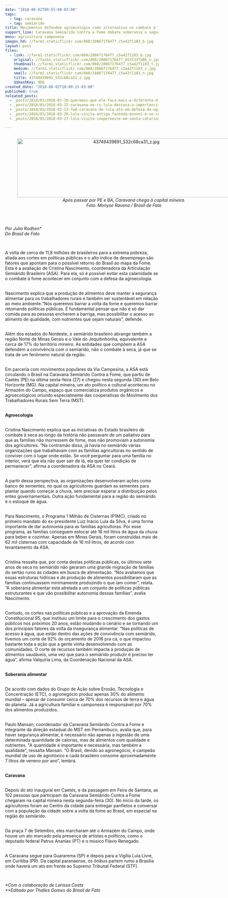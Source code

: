 ```yaml
---
date: "2018-08-02T09:55:00-03:00"
tags:
  - tag: caravana
  - tag: semiárido
title: Movimentos defendem agroecologia como alternativa no combate à fome
support_line: Caravana Semiárido Contra a Fome debate soberania e segurança alimentar durante passagem por Belo Horizonte (MG)
menu: agricultura camponesa
images_hd: //farm1.staticflickr.com/860/28867176477_c5a42f1183_b.jpg
layout: post
files:
  - link: //farm1.staticflickr.com/860/28867176477_c5a42f1183_b.jpg
    original: //farm1.staticflickr.com/860/28867176477_853f337a86_o.jpg
    thumbnail: //farm1.staticflickr.com/860/28867176477_c5a42f1183_t.jpg
    medium: //farm1.staticflickr.com/860/28867176477_c5a42f1183_z.jpg
    small: //farm1.staticflickr.com/860/28867176477_c5a42f1183_n.jpg
    title: 43749439891_532c68ca31_z.jpg
    $$hashKey: 0DQ
created_date: "2018-08-02T10:09:15-03:00"
published: true
releated_posts:
  - _posts/2018/03/2018-03-20-queremos-que-ele-faca-mais-e-diferente-diz-acampado-em-referencia-a-lula.md
  - _posts/2018/03/2018-03-22-caravana-no-rs-lula-destaca-a-importancia-da-educacao-para-o-desenvolvimento-do-pais.md
  - _posts/2018/03/2018-03-23-fwd-caravana-de-lula-ato-em-defesa-da-agricultura-familiar-e-da-reforma-agraria-mobiliza-multidao-no-rs.md
  - _posts/2018/03/2018-03-26-lula-visita-antiga-fazenda-annoni-e-se-compromete-a-fazer-mais-pela-reforma-agraria-se-eleito-presidente.md
  - _posts/2018/03/2018-03-27-lula-visita-cooperoeste-em-santa-catarina.md

---
```

<div style="text-align:center">
<figure class="image" style="display:inline-block"><img alt="43749439891_532c68ca31_z.jpg" height="193" src="//farm1.staticflickr.com/860/28867176477_c5a42f1183_b.jpg" width="700" />
<figcaption><em>Ap&oacute;s passar por PE e BA, Caravana chega &agrave; capital mineira.<br />
Foto: Monyse Ravena / Brasil de Fato</em></figcaption>
</figure>
</div>

<p>&nbsp;</p>

<p><em>Por Julia Rodhen*<br />
Do Brasil de Fato</em></p>

<p>&nbsp;</p>

<p>A volta de cerca de 11,8 milh&otilde;es de brasileiros para a extrema pobreza, aliada aos cortes em pol&iacute;ticas p&uacute;blicas e o alto &iacute;ndice de desemprego s&atilde;o fatores que apontam para o poss&iacute;vel retorno do Brasil ao mapa da Fome. Esta &eacute; a avalia&ccedil;&atilde;o de Cristina Nascimento, coordenadora da Articula&ccedil;&atilde;o Semi&aacute;rido Brasileiro (ASA). Para ela, s&oacute; &eacute; poss&iacute;vel evitar esta calamidade se o combate &agrave; fome acontecer em conjunto com a defesa da agroecologia.</p>

<p><br />
Nascimento explica que a produ&ccedil;&atilde;o de alimentos deve manter a seguran&ccedil;a alimentar para os trabalhadores rurais e tamb&eacute;m ser sustent&aacute;vel em rela&ccedil;&atilde;o ao meio ambiente.&ldquo;N&oacute;s queremos barrar a volta da fome e queremos barrar retomando pol&iacute;ticas p&uacute;blicas. &Eacute; fundamental pensar que n&atilde;o &eacute; s&oacute; dar comida para as pessoas encherem a barriga, mas possibilitar o acesso ao alimento de qualidade, com nutrientes que sejam naturais&rdquo;, defende.</p>

<p><br />
Al&eacute;m dos estados do Nordeste, o semi&aacute;rido brasileiro abrange tamb&eacute;m a regi&atilde;o Norte de Minas Gerais e o Vale do Jequitinhonha, equivalente a cerca de 17% do territ&oacute;rio mineiro. As entidades que comp&otilde;em a ASA defendem a conviv&ecirc;ncia com o semi&aacute;rido, n&atilde;o o combate &agrave; seca, j&aacute; que se trata de um fen&ocirc;meno natural da regi&atilde;o.&nbsp;</p>

<p><br />
Em parceria com movimentos populares da Via Campesina, a ASA est&aacute; circulando o Brasil na Caravana Semi&aacute;rido Contra a Fome, que partiu de Caet&eacute;s (PE) na &uacute;ltima sexta-feira (27) e chegou nesta segunda (30) em Belo Horizonte (MG). Na capital mineira, um ato pol&iacute;tico e cultural aconteceu no Armaz&eacute;m do Campo, espa&ccedil;o que comercializa produtos org&acirc;nicos e agroecol&oacute;gicos oriundo especialmente das cooperativas do Movimento dos Trabalhadores Rurais Sem Terra (MST).</p>

<p><br />
<strong>Agroecologia&nbsp;</strong></p>

<p><br />
Cristina Nascimento explica que as iniciativas do Estado brasileiro de combate &agrave; seca ao longo da hist&oacute;ria n&atilde;o passavam de um paliativo para que as fam&iacute;lias n&atilde;o morressem de fome, mas n&atilde;o promoviam a autonomia dos agricultores. &ldquo;Na contram&atilde;o disso, j&aacute; havia no semi&aacute;rido v&aacute;rias organiza&ccedil;&otilde;es que trabalhavam com as fam&iacute;lias agricultoras no sentido de conviver com o lugar onde est&atilde;o. Se voc&ecirc; perguntar para uma fam&iacute;lia no interior, ver&aacute; que ela n&atilde;o quer sair de l&aacute;, ela quer ter condi&ccedil;&atilde;o de permanecer&rdquo;, afirma a coordenadora da ASA no Cear&aacute;.</p>

<p><br />
A partir dessa perspectiva, as organiza&ccedil;&otilde;es desenvolveram a&ccedil;&otilde;es como banco de sementes, no qual os agricultores guardam as sementes para plantar quando come&ccedil;ar a chuva, sem precisar esperar a distribui&ccedil;&atilde;o pelos entes governamentais. Outra a&ccedil;&atilde;o fundamental para a regi&atilde;o do semi&aacute;rido &eacute; o estoque de &aacute;gua.</p>

<p><br />
Para Nascimento, o Programa 1 Milh&atilde;o de Cisternas (P1MC), criado no primeiro mandato do ex-presidente Luiz In&aacute;cio Lula da Silva, &eacute; uma forma importante de dar autonomia para as fam&iacute;lias agricultoras. Por esse programa, as fam&iacute;lias conseguem estocar at&eacute; 16 mil litros de &aacute;gua da chuva para beber e cozinhar. Apenas em Minas Gerais, foram constru&iacute;das mais de 62 mil cisternas com capacidade de 16 mil litros, de acordo com levantamento da ASA.</p>

<p><br />
Cristina ressalta que, por conta destas pol&iacute;ticas p&uacute;blicas, os &uacute;ltimos sete anos de seca no semi&aacute;rido n&atilde;o geraram uma grande migra&ccedil;&atilde;o de fam&iacute;lias do sert&atilde;o rumo &agrave;s cidades em busca de alimenta&ccedil;&atilde;o. &ldquo;N&oacute;s avaliamos que essas estruturas h&iacute;dricas e de produ&ccedil;&atilde;o de alimentos possibilitaram que as fam&iacute;lias continuassem minimamente produzindo o que iam comer&rdquo;, relata. &ldquo;A soberania alimentar est&aacute; atrelada a um conjunto de pol&iacute;ticas p&uacute;blicas estruturantes e que v&atilde;o possibilitar autonomia dessas fam&iacute;lias&rdquo;, avalia Nascimento.</p>

<p><br />
Contudo, os cortes nas pol&iacute;ticas p&uacute;blicas e a aprova&ccedil;&atilde;o da Emenda Constitucional 95, que instituiu um limite para o crescimento dos gastos p&uacute;blicos nos pr&oacute;ximos 20 anos, est&atilde;o mudando o cen&aacute;rio e se tornando um dos principais fatores da volta da inseguran&ccedil;a alimentar. &ldquo;Nas pol&iacute;ticas de acesso &agrave; &aacute;gua, que est&atilde;o dentro das a&ccedil;&otilde;es de conviv&ecirc;ncia com semi&aacute;rido, tivemos um corte de 92% do or&ccedil;amento de 2016 pra c&aacute;, o que impactou bastante toda a a&ccedil;&atilde;o que a gente vinha desenvolvendo com as comunidades. O corte de recursos tamb&eacute;m impacta a produ&ccedil;&atilde;o de alimentos saud&aacute;veis, uma vez que para o semi&aacute;rido produzir &eacute; preciso ter &aacute;gua&rdquo;, afirma Valqu&iacute;ria Lima, da Coordena&ccedil;&atilde;o Nacional da ASA.&nbsp;</p>

<p><br />
<strong>Soberania alimentar</strong></p>

<p><br />
De acordo com dados do Grupo de A&ccedil;&atilde;o sobre Eros&atilde;o, Tecnologia e Concentra&ccedil;&atilde;o (ETC), o agroneg&oacute;cio produz apenas 30% do alimento mundial &ndash; apesar de consumir cerca de 70% dos recursos de terra e &aacute;gua do planeta. J&aacute; a agricultura familiar e camponesa &eacute; respons&aacute;vel por 70% dos alimentos produzidos.</p>

<p><br />
Paulo Mansan, coordenador da Caravana Semi&aacute;rido Contra a Fome e integrante da dire&ccedil;&atilde;o estadual do MST em Pernambuco, avalia que, para haver seguran&ccedil;a alimentar, &eacute; necess&aacute;rio n&atilde;o apenas a ingest&atilde;o de uma determinada quantidade de calorias, mas de alimentos com qualidade e nutrientes. &quot;A quantidade &eacute; importante e necess&aacute;ria, mas tamb&eacute;m a qualidade&quot;, ressalta Mansan. &ldquo;O Brasil, devido ao agroneg&oacute;cio, &eacute; campe&atilde;o mundial de uso de agrot&oacute;xico e cada brasileiro consome aproximadamente 7 litros de veneno por ano&rdquo;, lembra.</p>

<p><br />
<strong>Caravana</strong></p>

<p><br />
Depois do ato inaugural em Caet&eacute;s, e da passagem em Feira de Santana, as 102 pessoas que participam da Caravana Semi&aacute;rido Contra a Fome chegaram na capital mineira nesta segunda-feira (30). No in&iacute;cio da tarde, os agricultores foram ao Centro da cidade para entregar panfletos e conversar com a popula&ccedil;&atilde;o da cidade sobre a volta da fome ao Brasil, em especial na regi&atilde;o do semi&aacute;rido.</p>

<p><br />
Da pra&ccedil;a 7 de Setembro, eles marcharam at&eacute; o Armaz&eacute;m do Campo, onde houve um ato marcado pela presen&ccedil;a de artistas e pol&iacute;ticos, como o deputado federal Patrus Ananias (PT) e o m&uacute;sico Fl&aacute;vio Renegado.</p>

<p><br />
A Caravana segue para Guararema (SP) e depois para a Vig&iacute;lia Lula Livre, em Curitiba (PR). Da capital paranaense, os &ocirc;nibus partem rumo a Bras&iacute;lia onde haver&aacute; um ato em frente ao Supremo Tribunal Federal (STF).</p>

<p>&nbsp;</p>

<p><em>*Com a colabora&ccedil;&atilde;o de Larissa Costa<br />
**Editado por Thalles Gomes do Brasil de Fato</em></p>
